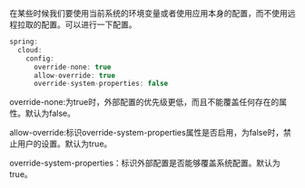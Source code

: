 在某些时候我们要使用当前系统的环境变量或者使用应用本身的配置，而不使用远程拉取的配置。可以进行一下配置。

```java
spring:
  cloud:
    config:
      override-none: true
      allow-override: true
      override-system-properties: false
```

override-none:为true时，外部配置的优先级更低，而且不能覆盖任何存在的属性。默认为false。

allow-override:标识override-system-properties属性是否启用，为false时，禁止用户的设置。默认为true。

override-system-properties：标识外部配置是否能够覆盖系统配置。默认为true。